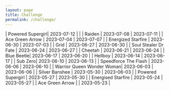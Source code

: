 ```yaml
---
layout: page
title: Challenge
permalink: /challenge/
---
```


| Powered Supergirl| 2023-07-12 |  |
| Raiden | 2023-07-08 | 2023-07-11 |
| Ace Green Arrow | 2023-07-04 | 2023-07-07 |
| Energized Starfire | 2023-06-30 | 2023-07-03 |
| Grid | 2023-06-27 | 2023-06-30 |
| Soul Stealer Dr Fate | 2023-06-24 | 2023-06-27 |
| Cheetah | 2023-06-21 | 2023-06-24 |
| Blue Beetle| 2023-06-17 | 2023-06-20 |
| Hellboy | 2023-06-14 | 2023-06-17 |
| Sub Zero| 2023-06-10 | 2023-06-13 |
| Speedforce The Flash | 2023-06-06 | 2023-06-10 |
| Warrior Queen Wonder Woman| 2023-06-03 | 2023-06-06 |
| Silver Banshee | 2023-05-30 | 2023-06-03 |
| Powered Supergirl | 2023-05-27 | 2023-05-30 |
| Energised Starfire | 2023-05-24 | 2023-05-27 |
| Ace Green Arrow | | 2023-05-23 |

